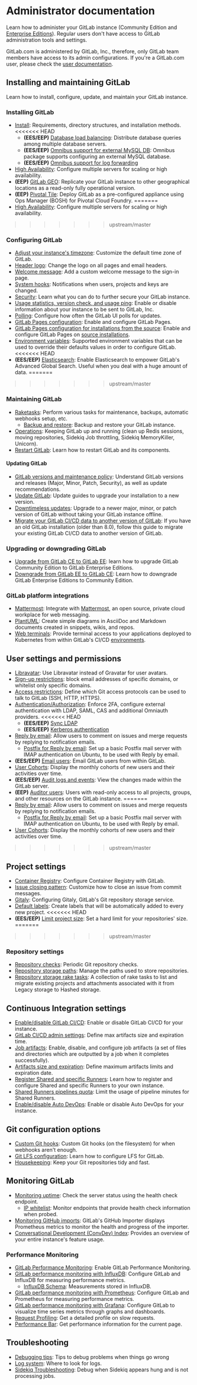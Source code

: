 # Administrator documentation

Learn how to administer your GitLab instance (Community Edition and
[Enterprise Editions](https://about.gitlab.com/gitlab-ee/)).
Regular users don't have access to GitLab administration tools and settings.

GitLab.com is administered by GitLab, Inc., therefore, only GitLab team members have
access to its admin configurations. If you're a GitLab.com user, please check the
[user documentation](../user/index.html).

## Installing and maintaining GitLab

Learn how to install, configure, update, and maintain your GitLab instance.

### Installing GitLab

- [Install](../install/README.md): Requirements, directory structures, and installation methods.
<<<<<<< HEAD
  - **(EES/EEP)** [Database load balancing](database_load_balancing.md): Distribute database queries among multiple database servers.
  - **(EES/EEP)** [Omnibus support for external MySQL DB](https://docs.gitlab.com/omnibus/settings/database.html#using-a-mysql-database-management-server-enterprise-edition-only): Omnibus package supports configuring an external MySQL database.
  - **(EES/EEP)** [Omnibus support for log forwarding](https://docs.gitlab.com/omnibus/settings/logs.html#udp-log-shipping-gitlab-enterprise-edition-only)
- [High Availability](high_availability/README.md): Configure multiple servers for scaling or high availability.
- **(EEP)** [GitLab GEO](../gitlab-geo/README.md): Replicate your GitLab instance to other geographical locations as a read-only fully operational version.
- **(EEP)** [Pivotal Tile](../install/pivotal/index.md): Deploy GitLab as a pre-configured appliance using Ops Manager (BOSH) for Pivotal Cloud Foundry.
=======
- [High Availability](high_availability/README.md): Configure multiple servers for scaling or high availability.
>>>>>>> upstream/master

### Configuring GitLab

- [Adjust your instance's timezone](../workflow/timezone.md): Customize the default time zone of GitLab.
- [Header logo](../customization/branded_page_and_email_header.md): Change the logo on all pages and email headers.
- [Welcome message](../customization/welcome_message.md): Add a custom welcome message to the sign-in page.
- [System hooks](../system_hooks/system_hooks.md): Notifications when users, projects and keys are changed.
- [Security](../security/README.md): Learn what you can do to further secure your GitLab instance.
- [Usage statistics, version check, and usage ping](../user/admin_area/settings/usage_statistics.md): Enable or disable information about your instance to be sent to GitLab, Inc.
- [Polling](polling.md): Configure how often the GitLab UI polls for updates.
- [GitLab Pages configuration](pages/index.md): Enable and configure GitLab Pages.
- [GitLab Pages configuration for installations from the source](pages/source.md): Enable and configure GitLab Pages on
[source installations](../install/installation.md#installation-from-source).
- [Environment variables](environment_variables.md): Supported environment variables that can be used to override their defaults values in order to configure GitLab.
<<<<<<< HEAD
- **(EES/EEP)** [Elasticsearch](../integration/elasticsearch.md): Enable Elasticsearch to empower GitLab's Advanced Global Search. Useful when you deal with a huge amount of data.
=======
>>>>>>> upstream/master

### Maintaining GitLab

- [Raketasks](../raketasks/README.md): Perform various tasks for maintenance, backups, automatic webhooks setup, etc.
  - [Backup and restore](../raketasks/backup_restore.md): Backup and restore your GitLab instance.
- [Operations](operations/index.md): Keeping GitLab up and running (clean up Redis sessions, moving repositories, Sidekiq Job throttling, Sidekiq MemoryKiller, Unicorn).
- [Restart GitLab](restart_gitlab.md): Learn how to restart GitLab and its components.

#### Updating GitLab

- [GitLab versions and maintenance policy](../policy/maintenance.md): Understand GitLab versions and releases (Major, Minor, Patch, Security), as well as update recommendations.
- [Update GitLab](../update/README.md): Update guides to upgrade your installation to a new version.
- [Downtimeless updates](../update/README.md#upgrading-without-downtime): Upgrade to a newer major, minor, or patch version of GitLab without taking your GitLab instance offline.
- [Migrate your GitLab CI/CD data to another version of GitLab](../migrate_ci_to_ce/README.md): If you have an old GitLab installation (older than 8.0), follow this guide to migrate your existing GitLab CI/CD data to another version of GitLab.

### Upgrading or downgrading GitLab

- [Upgrade from GitLab CE to GitLab EE](../update/README.md#upgrading-between-editions): learn how to upgrade GitLab Community Edition to GitLab Enterprise Editions.
- [Downgrade from GitLab EE to GitLab CE](../downgrade_ee_to_ce/README.md): Learn how to downgrade GitLab Enterprise Editions to Community Edition.

### GitLab platform integrations

- [Mattermost](https://docs.gitlab.com/omnibus/gitlab-mattermost/): Integrate with [Mattermost](https://about.mattermost.com/), an open source, private cloud workplace for web messaging.
- [PlantUML](integration/plantuml.md): Create simple diagrams in AsciiDoc and Markdown documents
created in snippets, wikis, and repos.
- [Web terminals](integration/terminal.md): Provide terminal access to your applications deployed to Kubernetes from within GitLab's CI/CD [environments](../ci/environments.md#web-terminals).

## User settings and permissions

- [Libravatar](../customization/libravatar.md): Use Libravatar instead of Gravatar for user avatars.
- [Sign-up restrictions](../user/admin_area/settings/sign_up_restrictions.md): block email addresses of specific domains, or whitelist only specific domains.
- [Access restrictions](../user/admin_area/settings/visibility_and_access_controls.md#enabled-git-access-protocols): Define which Git access protocols can be used to talk to GitLab (SSH, HTTP, HTTPS).
- [Authentication/Authorization](../topics/authentication/index.md#gitlab-administrators): Enforce 2FA, configure external authentication with LDAP, SAML, CAS and additional Omniauth providers.
<<<<<<< HEAD
  - **(EES/EEP)** [Sync LDAP](auth/ldap-ee.md)
  - **(EES/EEP)** [Kerberos authentication](../integration/kerberos.md)
- [Reply by email](reply_by_email.md): Allow users to comment on issues and merge requests by replying to notification emails.
  - [Postfix for Reply by email](reply_by_email_postfix_setup.md): Set up a basic Postfix mail
server with IMAP authentication on Ubuntu, to be used with Reply by email.
- **(EES/EEP)** [Email users](../tools/email.md): Email GitLab users from within GitLab.
- [User Cohorts](../user/admin_area/user_cohorts.md): Display the monthly cohorts of new users and their activities over time.
- **(EES/EEP)** [Audit logs and events](audit_events.md): View the changes made within the GitLab server.
- **(EEP)** [Auditor users](auditor_users.md): Users with read-only access to all projects, groups, and other resources on the GitLab instance.
=======
- [Reply by email](reply_by_email.md): Allow users to comment on issues and merge requests by replying to notification emails.
  - [Postfix for Reply by email](reply_by_email_postfix_setup.md): Set up a basic Postfix mail
server with IMAP authentication on Ubuntu, to be used with Reply by email.
- [User Cohorts](../user/admin_area/user_cohorts.md): Display the monthly cohorts of new users and their activities over time.
>>>>>>> upstream/master

## Project settings

- [Container Registry](container_registry.md): Configure Container Registry with GitLab.
- [Issue closing pattern](issue_closing_pattern.md): Customize how to close an issue from commit messages.
- [Gitaly](gitaly/index.md): Configuring Gitaly, GitLab's Git repository storage service.
- [Default labels](../user/admin_area/labels.html): Create labels that will be automatically added to every new project.
<<<<<<< HEAD
- **(EES/EEP)** [Limit project size](../user/admin_area/settings/account_and_limit_settings.md): Set a hard limit for your repositories' size.
=======
>>>>>>> upstream/master

### Repository settings

- [Repository checks](repository_checks.md): Periodic Git repository checks.
- [Repository storage paths](repository_storage_paths.md): Manage the paths used to store repositories.
- [Repository storage rake tasks](raketasks/storage.md): A collection of rake tasks to list and migrate existing projects and attachments associated with it from Legacy storage to Hashed storage.

## Continuous Integration settings

- [Enable/disable GitLab CI/CD](../ci/enable_or_disable_ci.md#site-wide-admin-setting): Enable or disable GitLab CI/CD for your instance.
- [GitLab CI/CD admin settings](../user/admin_area/settings/continuous_integration.md): Define max artifacts size and expiration time.
- [Job artifacts](job_artifacts.md): Enable, disable, and configure job artifacts (a set of files and directories which are outputted by a job when it completes successfully).
- [Artifacts size and expiration](../user/admin_area/settings/continuous_integration.md#maximum-artifacts-size): Define maximum artifacts limits and expiration date.
- [Register Shared and specific Runners](../ci/runners/README.md#registering-a-shared-runner): Learn how to register and configure Shared and specific Runners to your own instance.
- [Shared Runners pipelines quota](../user/admin_area/settings/continuous_integration.md#shared-runners-pipeline-minutes-quota): Limit the usage of pipeline minutes for Shared Runners.
- [Enable/disable Auto DevOps](../topics/autodevops/index.md#enabling-auto-devops): Enable or disable Auto DevOps for your instance.

## Git configuration options

- [Custom Git hooks](custom_hooks.md): Custom Git hooks (on the filesystem) for when webhooks aren't enough.
- [Git LFS configuration](../workflow/lfs/lfs_administration.md): Learn how to configure LFS for GitLab.
- [Housekeeping](housekeeping.md): Keep your Git repositories tidy and fast.

## Monitoring GitLab

- [Monitoring uptime](../user/admin_area/monitoring/health_check.md): Check the server status using the health check endpoint.
  - [IP whitelist](monitoring/ip_whitelist.md): Monitor endpoints that provide health check information when probed.
- [Monitoring GitHub imports](monitoring/github_imports.md): GitLab's GitHub Importer displays Prometheus metrics to monitor the health and progress of the importer.
- [Conversational Development (ConvDev) Index](../user/admin_area/monitoring/convdev.md): Provides an overview of your entire instance's feature usage.

### Performance Monitoring

- [GitLab Performance Monitoring](monitoring/performance/gitlab_configuration.md): Enable GitLab Performance Monitoring.
- [GitLab performance monitoring with InfluxDB](monitoring/performance/introduction.md): Configure GitLab and InfluxDB for measuring performance metrics.
  - [InfluxDB Schema](monitoring/performance/influxdb_schema.md): Measurements stored in InfluxDB.
- [GitLab performance monitoring with Prometheus](monitoring/prometheus/index.md): Configure GitLab and Prometheus for measuring performance metrics.
- [GitLab performance monitoring with Grafana](monitoring/prometheus/index.md): Configure GitLab to visualize time series metrics through graphs and dashboards.
- [Request Profiling](monitoring/performance/request_profiling.md): Get a detailed profile on slow requests.
- [Performance Bar](monitoring/performance/performance_bar.md): Get performance information for the current page.

## Troubleshooting

- [Debugging tips](troubleshooting/debug.md): Tips to debug problems when things go wrong
- [Log system](logs.md): Where to look for logs.
- [Sidekiq Troubleshooting](troubleshooting/sidekiq.md): Debug when Sidekiq appears hung and is not processing jobs.
